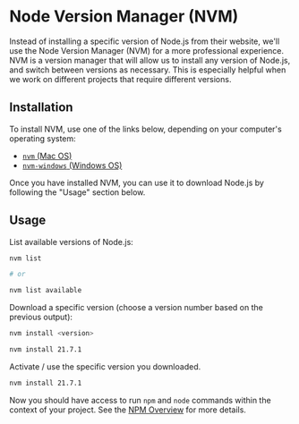 # Node Version Manager (NVM)

Instead of installing a specific version of Node.js from their website, we'll use the Node Version Manager (NVM) for a more professional experience. NVM is a version manager that will allow us to install any version of Node.js, and switch between versions as necessary. This is especially helpful when we work on different projects that require different versions. 

## Installation

To install NVM, use one of the links below, depending on your computer's operating system:

  + [`nvm` (Mac OS)](https://github.com/creationix/nvm)
  + [`nvm-windows` (Windows OS)](https://github.com/coreybutler/nvm-windows#installation--upgrades)

Once you have installed NVM, you can use it to download Node.js by following the "Usage" section below.

## Usage

List available versions of Node.js:

```sh
nvm list

# or

nvm list available
```

Download a specific version (choose a version number based on the previous output):

```sh
nvm install <version>

nvm install 21.7.1
```

Activate / use the specific version you downloaded.

```sh
nvm install 21.7.1
```

Now you should have access to run `npm` and `node` commands within the context of your project. See the [NPM Overview](/notes/javascript/npm.md) for more details.
